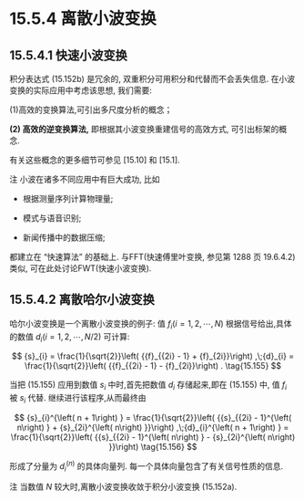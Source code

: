 # 15.5.4 离散小波变换

## 15.5.4.1 快速小波变换

积分表达式 (15.152b) 是冗余的, 双重积分可用积分和代替而不会丢失信息. 在小波变换的实际应用中考虑该思想, 我们需要:

(1)高效的变换算法,可引出多尺度分析的概念；

**(2) 高效的逆变换算法,** 即根据其小波变换重建信号的高效方式, 可引出标架的概念.

有关这些概念的更多细节可参见 [15.10] 和 [15.1].

注 小波在诸多不同应用中有巨大成功, 比如

- 根据测量序列计算物理量;

- 模式与语音识别;

- 新闻传播中的数据压缩;

都建立在 “快速算法” 的基础上. 与FFT(快速傅里叶变换, 参见第 1288 页 19.6.4.2) 类似, 可在此处讨论FWT(快速小波变换).

## 15.5.4.2 离散哈尔小波变换

哈尔小波变换是一个离散小波变换的例子: 值 ${f}_{i}\left( {i = 1,2,\cdots , N}\right)$ 根据信号给出,具体的数值 ${d}_{i}\left( {i = 1,2,\cdots , N/2}\right)$ 可计算:

$$
{s}_{i} = \frac{1}{\sqrt{2}}\left( {{f}_{{2i} - 1} + {f}_{2i}}\right) ,\;{d}_{i} = \frac{1}{\sqrt{2}}\left( {{f}_{{2i} - 1} - {f}_{2i}}\right) . \tag{15.155}
$$

当把 (15.155) 应用到数值 ${s}_{i}$ 中时,首先把数值 ${d}_{i}$ 存储起来,即在 (15.155) 中, 值 ${f}_{i}$ 被 ${s}_{i}$ 代替. 继续进行该程序,从而最终由

$$
{s}_{i}^{\left( n + 1\right) } = \frac{1}{\sqrt{2}}\left( {{s}_{{2i} - 1}^{\left( n\right) } + {s}_{2i}^{\left( n\right) }}\right) ,\;{d}_{i}^{\left( n + 1\right) } = \frac{1}{\sqrt{2}}\left( {{s}_{{2i} - 1}^{\left( n\right) } - {s}_{2i}^{\left( n\right) }}\right)  \tag{15.156}
$$

形成了分量为 ${d}_{i}^{\left( n\right) }$ 的具体向量列. 每一个具体向量包含了有关信号性质的信息.

注 当数值 $N$ 较大时,离散小波变换收敛于积分小波变换 (15.152a).
